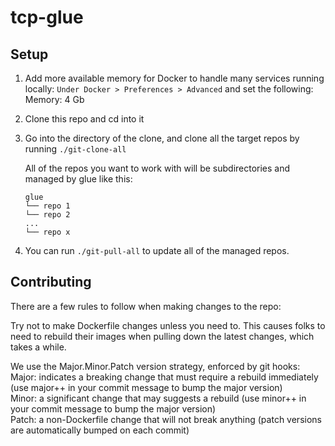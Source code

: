 # tcp-glue


## Setup

1. Add more available memory for Docker to handle many services running locally: `Under Docker > Preferences > Advanced` and set the following: 
Memory: 4 Gb

1. Clone this repo and cd into it

1. Go into the directory of the clone, and clone all the target repos by running `./git-clone-all`

    All of the repos you want to work with will be subdirectories and managed by glue like this:

    ```
    glue
    └── repo 1
    └── repo 2
    ...
    └── repo x
    ```

1. You can run `./git-pull-all` to update all of the managed repos.

## Contributing

There are a few rules to follow when making changes to the repo:

Try not to make Dockerfile changes unless you need to. This causes folks to need to rebuild their images when pulling down the latest changes, which takes a while.

We use the Major.Minor.Patch version strategy, enforced by git hooks:  
Major: indicates a breaking change that must require a rebuild immediately (use major++ in your commit message to bump the major version)  
Minor: a significant change that may suggests a rebuild (use minor++ in your commit message to bump the major version)  
Patch: a non-Dockerfile change that will not break anything (patch versions are automatically bumped on each commit)
